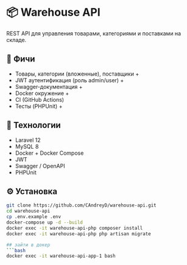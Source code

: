 # 📦 Warehouse API

REST API для управления товарами, категориями и поставками на складе.

## 🚀 Фичи
- Товары, категории (вложенные), поставщики +
- JWT аутентификация (роль admin/user) +
- Swagger-документация +
- Docker окружение +
- CI (GitHub Actions)
- Тесты (PHPUnit) +

## 🧱 Технологии
- Laravel 12
- MySQL 8
- Docker + Docker Compose
- JWT
- Swagger / OpenAPI
- PHPUnit

## ⚙️ Установка

```bash
git clone https://github.com/CAndreyD/warehouse-api.git
cd warehouse-api
cp .env.example .env
docker-compose up -d --build
docker exec -it warehouse-api-php composer install
docker exec -it warehouse-api-php php artisan migrate

## зайти в докер
```bash
docker exec -it warehouse-api-app-1 bash